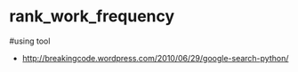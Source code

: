 rank_work_frequency
===================

#using tool
* http://breakingcode.wordpress.com/2010/06/29/google-search-python/
